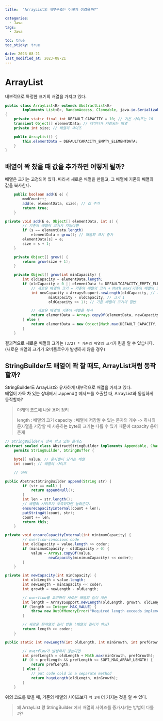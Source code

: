 ```yaml
---
title:  "ArrayList의 내부구조는 어떻게 생겼을까?"

categories:
  - Java
tags:
  - Java

toc: true
toc_sticky: true

date: 2023-08-21
last_modified_at: 2023-08-21
---
```


# ArrayList

내부적으로 특정한 크기의 배열을 가지고 있다.

```java
public class ArrayList<E> extends AbstractList<E>
        implements List<E>, RandomAccess, Cloneable, java.io.Serializable
{
    private static final int DEFAULT_CAPACITY = 10; // 기본 사이즈는 10
    transient Object[] elementData; // 데이터가 저장되는 배열
    private int size; // 배열의 사이즈

    public ArrayList() {
        this.elementData = DEFAULTCAPACITY_EMPTY_ELEMENTDATA;
    }
}
```

## 배열이 꽉 찼을 때 값을 추가하면 어떻게 될까?

배열은 크기는 고정되어 있다.
따라서 새로운 배열을 만들고, 그 배열에 기존의 배열의 값을 복사한다.

```java
    public boolean add(E e) {
        modCount++;
        add(e, elementData, size); // 값 추가
        return true;
    }
```

```java
private void add(E e, Object[] elementData, int s) {
        // 기존의 배열이 크기가 차있다면
        if (s == elementData.length)
            elementData = grow(); // 배열의 크기 증가
        elementData[s] = e;
        size = s + 1;
    }
```

```java
    private Object[] grow() {
        return grow(size + 1);
    }
```

```java
    private Object[] grow(int minCapacity) {
        int oldCapacity = elementData.length;
        if (oldCapacity > 0 || elementData != DEFAULTCAPACITY_EMPTY_ELEMENTDATA) {
            // 새로운 배열의 크기 = 기존의 배열의 크기 + Math.max(기존의 배열의 크기 / 2, 1)
            int newCapacity = ArraysSupport.newLength(oldCapacity, // 기존의 배열의 크기
                    minCapacity - oldCapacity, // 크기 1
                    oldCapacity >> 1); // 기존 배열의 크기의 절반

            // 새로운 배열에 기존의 배열을 복사
            return elementData = Arrays.copyOf(elementData, newCapacity);
        } else {
            return elementData = new Object[Math.max(DEFAULT_CAPACITY, minCapacity)];
        }
    }
```

결과적으로 새로운 배열의 크기는 `(3/2) * 기존의 배열의 크기`가 됨을 알 수 있습니다. (새로운 배열의 크기가 오버플로우가 발생하지 않을 경우)

## StringBuilder도 배열이 꽉 찰 때도, ArrayList처럼 동작할까?

StringBuilder도 ArrayList와 유사하게 내부적으로 배열을 가지고 있다.  
배열이 가득 차 있는 상태에서 .append() 메서드를 호출할 때, ArrayList와 동일하게 동작할까?

> 아래의 코드에 나올 용어 정리
>
> length : 배열의 크기
> capacity : 배열에 저장될 수 있는 문자의 개수 
> -> 하나의 문자열을 저장할 때 사용하는 byte의 크기는 다를 수 있기 때문에 capacity 용어 존재

```java
// StringBuilder가 상속 받고 있는 클래스
abstract sealed class AbstractStringBuilder implements Appendable, CharSequence
    permits StringBuilder, StringBuffer {

    byte[] value; // 문자열이 담기는 배열
    int count; // 배열의 사이즈

    // 생략
```

```java 
public AbstractStringBuilder append(String str) {
        if (str == null) {
            return appendNull();
        }
        int len = str.length();
        // 배열의 사이즈가 부족하다면 늘려준다.
        ensureCapacityInternal(count + len);
        putStringAt(count, str);
        count += len;
        return this;
    }
```

```java
private void ensureCapacityInternal(int minimumCapacity) {
        // overflow-conscious code
        int oldCapacity = value.length >> coder;
        if (minimumCapacity - oldCapacity > 0) {
            value = Arrays.copyOf(value,
                    newCapacity(minimumCapacity) << coder);
        }
    }
```

```java
private int newCapacity(int minCapacity) {
        int oldLength = value.length;
        int newLength = minCapacity << coder;
        int growth = newLength - oldLength;

        // overflow를 고려하여 새로운 배열의 길이 계산 
        int length = ArraysSupport.newLength(oldLength, growth, oldLength + (2 << coder));
        if (length == Integer.MAX_VALUE) {
            throw new OutOfMemoryError("Required length exceeds implementation limit");
        }

        // 새로운 문자열의 길이 반환 (배열의 길이가 아님)
        return length >> coder;
    }
```

```java
public static int newLength(int oldLength, int minGrowth, int prefGrowth) {

        // overflow가 발생하지 않는다면
        int prefLength = oldLength + Math.max(minGrowth, prefGrowth);
        if (0 < prefLength && prefLength <= SOFT_MAX_ARRAY_LENGTH) {
            return prefLength;
        } else {
            // put code cold in a separate method
            return hugeLength(oldLength, minGrowth);
        }
    }
```

위의 코드를 봤을 때, 기존의 배열의 사이즈보다 `약 2배` 더 커지는 것을 알 수 있다.

> 왜 ArrayList 랑 StringBuilder 에서 배열의 사이즈를 증가시키는 방법이 다를까?
